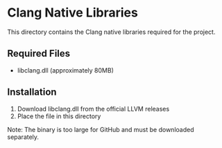 # Clang Native Libraries

This directory contains the Clang native libraries required for the project.

## Required Files
- libclang.dll (approximately 80MB)

## Installation
1. Download libclang.dll from the official LLVM releases
2. Place the file in this directory

Note: The binary is too large for GitHub and must be downloaded separately.

